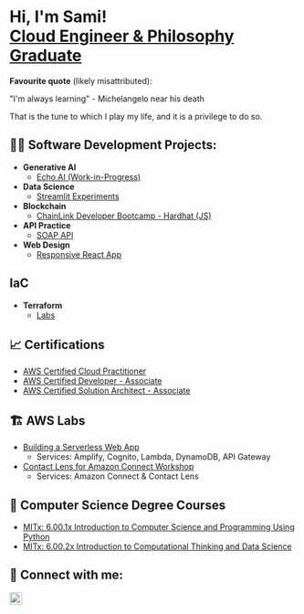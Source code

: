 
<!---
sophyphile/sophyphile is a ✨ special ✨ repository because its `README.md` (this file) appears on your GitHub profile.
You can click the Preview link to take a look at your changes.
--->

<h1>Hi, I'm Sami! <br/><a href="https://www.linkedin.com/in/samiansari/">Cloud Engineer & Philosophy Graduate</a></h1>

**Favourite quote** (likely misattributed): 

"I'm always learning" - Michelangelo near his death

That is the tune to which I play my life, and it is a privilege to do so.

<h2>👨‍💻 Software Development Projects:</h2>

- <b>Generative AI</b>
  - [Echo AI (Work-in-Progress)](https://github.com/sophyphile/echo-ai)
- <b>Data Science</b>
  - [Streamlit Experiments](https://github.com/sophyphile/streamlit-experiments)
- <b>Blockchain</b>
  - [ChainLink Developer Bootcamp - Hardhat (JS)](https://github.com/sophyphile/dev-bootcamp-hardhat)
- <b>API Practice</b>
  - [SOAP API](https://github.com/sophyphile/SOAP-API)
- <b>Web Design</b>
  - [Responsive React App](https://github.com/sophyphile/BD-React-Website)


<h2> IaC </h2>

- <b>Terraform</b>
  - [Labs](https://github.com/sophyphile/terraform-labs)

<h2> 📈 Certifications</h2>

- [AWS Certified Cloud Practitioner](https://www.credly.com/badges/e0d6392f-8dd3-4a5e-ae6b-5c7f1defe39f)
- [AWS Certified Developer - Associate](https://www.credly.com/badges/295f2021-c914-4f34-9c38-173449c47fde)
- [AWS Certified Solution Architect - Associate](https://www.credly.com/badges/86a36b54-54a3-461b-b0f7-747eb957ac4f)


<h2> 🏗️ AWS Labs</h2>

- [Building a Serverless Web App](https://aws.amazon.com/getting-started/hands-on/build-serverless-web-app-lambda-apigateway-s3-dynamodb-cognito/)
  - Services: Amplify, Cognito, Lambda, DynamoDB, API Gateway
- [Contact Lens for Amazon Connect Workshop](https://catalog.us-east-1.prod.workshops.aws/workshops/0d424f45-a4df-4818-ab35-5cf4fad6a66a/en-US)
  - Services: Amazon Connect & Contact Lens


<h2> 📜 Computer Science Degree Courses </h2>

- [MITx: 6.00.1x Introduction to Computer Science and Programming Using Python](https://courses.edx.org/certificates/d77d2beda8444121b5efaf1f7a6136bd)
- [MITx: 6.00.2x Introduction to Computational Thinking and Data Science](https://courses.edx.org/certificates/3bf758acbe52470f8caaba805198c384)


<h2> 🤳 Connect with me:</h2>
<!--
[<img align="left" alt="JoshMadakor | YouTube" width="22px" src="https://cdn.jsdelivr.net/npm/simple-icons@v3/icons/youtube.svg" />][youtube]
[<img align="left" alt="JoshMadakor | Twitter" width="22px" src="https://cdn.jsdelivr.net/npm/simple-icons@v3/icons/twitter.svg" />][twitter]
[<img align="left" alt="JoshMadakor | Instagram" width="22px" src="https://cdn.jsdelivr.net/npm/simple-icons@v3/icons/instagram.svg" />][instagram]
-->

[<img align="left" alt="Sami Ansari | LinkedIn" width="22px" src="https://cdn.jsdelivr.net/npm/simple-icons@v3/icons/linkedin.svg" />][linkedin]

[linkedin]: https://linkedin.com/in/samiansari

<!--
**joshmadakor1/joshmadakor1** is a ✨ _special_ ✨ repository because its `README.md` (this file) appears on your GitHub profile.

Here are some ideas to get you started:

- 🔭 I’m currently working on ...
- 🌱 I’m currently learning ...
- 👯 I’m looking to collaborate on ...
- 🤔 I’m looking for help with ...
- 💬 Ask me about ...
- 📫 How to reach me: ...
- 😄 Pronouns: ...
- ⚡ Fun fact: ...

- 👋 Hi, I’m @sophyphile
- 👀 I’m interested in ...
- 🌱 I’m currently learning ...
- 💞️ I’m looking to collaborate on ...
- 📫 How to reach me ...

-->
